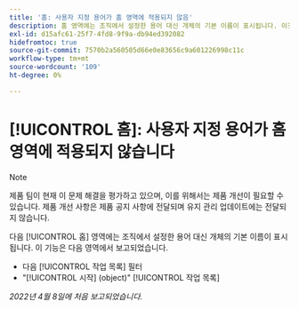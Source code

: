 ```yaml
---
title: '홈: 사용자 지정 용어가 홈 영역에 적용되지 않음'
description: 홈 영역에는 조직에서 설정한 용어 대신 개체의 기본 이름이 표시됩니다. 이것은 다양한 지역에서 보고되었습니다.
exl-id: d15afc61-25f7-4fd8-9f9a-db94ed392082
hidefromtoc: true
source-git-commit: 7570b2a560505d66e0e83656c9a601226998c11c
workflow-type: tm+mt
source-wordcount: '109'
ht-degree: 0%

---
```


# [!UICONTROL 홈]: 사용자 지정 용어가 홈 영역에 적용되지 않습니다

>[!NOTE]
>
>제품 팀이 현재 이 문제 해결을 평가하고 있으며, 이를 위해서는 제품 개선이 필요할 수 있습니다. 제품 개선 사항은 제품 공지 사항에 전달되며 유지 관리 업데이트에는 전달되지 않습니다.

다음 [!UICONTROL 홈] 영역에는 조직에서 설정한 용어 대신 개체의 기본 이름이 표시됩니다. 이 기능은 다음 영역에서 보고되었습니다.

* 다음 [!UICONTROL 작업 목록] 필터
* &quot;[!UICONTROL 시작] (object)&quot; [!UICONTROL 작업 목록]

_2022년 4월 8일에 처음 보고되었습니다._
